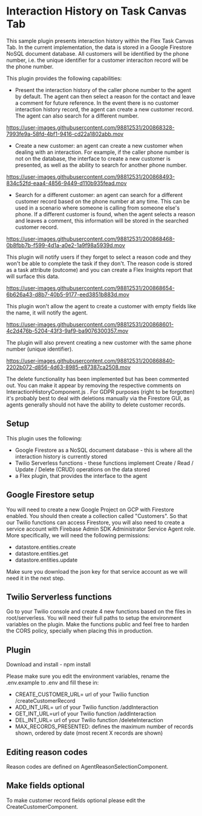 # Interaction History on Task Canvas Tab   

This sample plugin presents interaction history within the Flex Task Canvas Tab. In the current implementation, the data is stored in a Google Firestore NoSQL document database. All customers will be identified by the phone number, i.e. the unique identifier for a customer interaciton record will be the phone number.

This plugin provides the following capabilities:
- Present the interaction history of the caller phone number to the agent by default. The agent can then select a reason for the contact and leave a comment for future reference. In the event there is no customer interaction history record, the agent can create a new customer record. The agent can also search for a different number.

https://user-images.githubusercontent.com/98812531/200868328-7993fe9a-58fd-4bf1-9416-cd22a1802abb.mov

- Create a new customer: an agent can create a new customer when dealing with an interaction. For example, if the caller phone number is not on the database, the interface to create a new customer is presented, as well as the ability to search for another phone number.

https://user-images.githubusercontent.com/98812531/200868493-834c52fd-eaa4-4856-9449-d110b935fead.mov

- Search for a different customer: an agent can search for a different customer record based on the phone number at any time. This can be used in a scenario where someone is calling from someone else's phone. If a different customer is found, when the agent selects a reason and leaves a comment, this information will be stored in the searched customer record.

https://user-images.githubusercontent.com/98812531/200868468-0b8fbb7b-f599-4d1a-a0e2-1a9f98a5939d.mov

This plugin will notify users if they forget to select a reason code and they won't be able to complete the task if they don't. The reason code is stored as a task attribute (outcome) and you can create a Flex Insights report that will surface this data. 

https://user-images.githubusercontent.com/98812531/200868654-6b626a43-d8b7-40b5-9177-eed3851b883d.mov

This plugin won't allow the agent to create a customer with empty fields like the name, it will notify the agent.

https://user-images.githubusercontent.com/98812531/200868601-4c2d476b-5204-43f3-9af9-ba9076300357.mov

The plugin will also prevent creating a new customer with the same phone number (unique identifier).

https://user-images.githubusercontent.com/98812531/200868840-2202b072-d856-4d63-8985-e87387ca2508.mov

The delete functionality has been implemented but has been commented out. You can make it appear by removing the respective comments on InteractionHistoryComponent.js . For GDPR purposes (right to be forgotten) it's probably best to deal with deletions manually via the Firestore GUI, as agents generally should not have the ability to delete customer records.


## Setup

This plugin uses the following:
- Google Firestore as a NoSQL document database - this is where all the interaction history is currently stored
- Twilio Serverless functions - these functions implement Create / Read / Update / Delete (CRUD) operations on the data stored
- a Flex plugin, that provides the interface to the agent

## Google Firestore setup

You will need to create a new Google Project on GCP with Firestore enabled. You should then create a collection called "Customers". So that our Twilio functions can access Firestore, you will also need to create a service account with Firebase Admin SDK Administrator Service Agent role. More specifically, we will need the following permissions:
- datastore.entities.create
- datastore.entities.get
- datastore.entities.update

Make sure you download the json key for that service account as we will need it in the next step.

## Twilio Serverless functions

Go to your Twilio console and create 4 new functions based on the files in root/serverless. You will need their full paths to setup the environment variables on the plugin. Make the functions public and feel free to harden the CORS policy, specially when placing this in production.

## Plugin

Download and install - npm install

Please make sure you edit the environment variables, rename the .env.example to .env and fill these in:
- CREATE_CUSTOMER_URL= url of your Twilio function /createCustomerRecord
- ADD_INT_URL= url of your Twilio function /addInteraction
- GET_INT_URL=url of your Twilio function /addInteraction
- DEL_INT_URL= url of your Twilio function /deleteInteraction
- MAX_RECORDS_PRESENTED: defines the maximum number of records shown, ordered by date (most recent X records are shown)

## Editing reason codes 

Reason codes are defined on AgentReasonSelectionComponent.

## Make fields optional

To make customer record fields optional please edit the CreateCustomerComponent.
